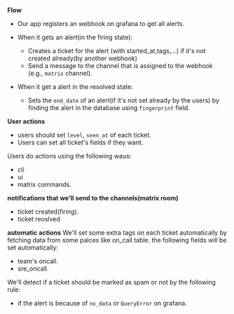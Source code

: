 __Flow__

- Our app registers an webhook on grafana to get all alerts.
- When it gets an alert(in the firing state):
    - Creates a ticket for the alert  (with started_at,tags,...) if it's not created already(by another webhook)
    - Send a message to the channel that is assigned to the webhook (e.g., `matrix` channel).

- When it get a alert in the resolved state:
    - Sets the `end_date` of an alert(if it's not set already by the users) by finding the alert in the database
      using `fingerprint` field.

__User actions__

- users should set `level`, `seen_at` of each ticket.
- Users can set all ticket's fields if they want.

Users do actions using the following waus:

- cli
- ui
- matrix commands.

__notifications that we'll send to the channels(matrix room)__

- ticket created(firing).
- ticket reoslved

__automatic actions__
We'll set some extra tags on each ticket automatically by fetching data from some palces like on_call table. the
following fields will be set automatically:

- team's oncall.
- sre_oncall.

We'll detect if a ticket should be marked as spam or not by the following rule:

- if the alert is because of `no_data` or `QueryError` on grafana.

